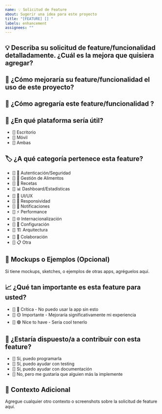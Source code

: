 ```yaml
---
name: 💡 Solicitud de Feature
about: Sugerir una idea para este proyecto
title: "[FEATURE] [] "
labels: enhancement
assignees: ""
---
```

<!-- Agregue en el Título/Title para que rama es el BUG: ASTRO | REACT -->

## 💡 Describa su solicitud de feature/funcionalidad detalladamente. ¿Cuál es la mejora que quisiera agregar?

<!-- Ej:
Agregar [...]. -->

## 🎯 ¿Cómo mejoraría su feature/funcionalidad  el uso de este proyecto?

<!-- Ej:
Agregando esta funcionalidad se lograría [...]. -->

## 🔄 ¿Cómo agregaría este feature/funcionalidad ?

<!-- Ej:
Creando un componente que [...]. -->

## 📱 ¿En qué plataforma sería útil?
<!-- Si es Ambas, solo marque esa opción -->

- [] Escritorio
- [] Móvil
- [] Ambas

## 🏷️ ¿A qué categoría pertenece esta feature?

- [] 🔐 Autenticación/Seguridad
- [] 🍕 Gestión de Alimentos
- [] 🥖 Recetas
- [] 📊 Dashboard/Estadísticas
- [] 🎨 UI/UX
- [] 📱 Responsividad
- [] 🔔 Notificaciones
- [] ⚡ Performance
- [] 🌐 Internacionalización
- [] 🔧 Configuración
- [] 🏗️ Arquitectura
- [] 🚀 Colaboración
- [] 📋 Otra

## 🎨 Mockups o Ejemplos (Opcional)

Si tiene mockups, sketches, o ejemplos de otras apps, agréguelos aquí.

## 📈 ¿Qué tan importante es esta feature para usted?

- [] 🔴 Crítica - No puedo usar la app sin esto
- [] 🟡 Importante - Mejoraría significativamente mi experiencia
- [] 🟢 Nice to have - Sería cool tenerlo

## 🤝 ¿Estaría dispuesto/a a contribuir con esta feature?

- [] Sí, puedo programarla
- [] Sí, puedo ayudar con testing
- [] Sí, puedo ayudar con documentación
- [] No, pero me gustaría que alguien más la implemente

## 🔗 Contexto Adicional

Agregue cualquier otro contexto o screenshots sobre la solicitud de feature aquí.
